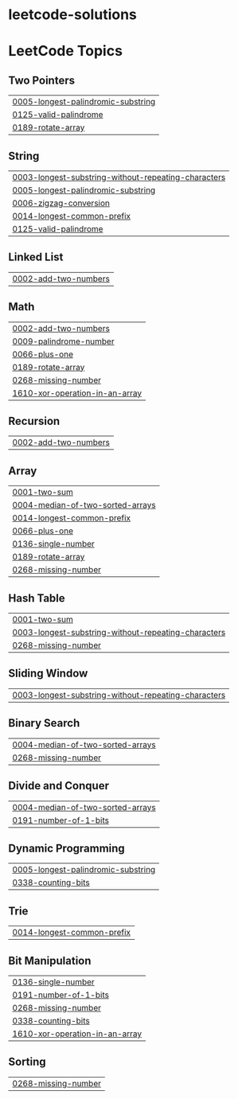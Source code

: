 # leetcode-solutions
<!---LeetCode Topics Start-->
# LeetCode Topics
## Two Pointers
|  |
| ------- |
| [0005-longest-palindromic-substring](https://github.com/amritpaxt/leetcode-solutions/tree/master/0005-longest-palindromic-substring) |
| [0125-valid-palindrome](https://github.com/amritpaxt/leetcode-solutions/tree/master/0125-valid-palindrome) |
| [0189-rotate-array](https://github.com/amritpaxt/leetcode-solutions/tree/master/0189-rotate-array) |
## String
|  |
| ------- |
| [0003-longest-substring-without-repeating-characters](https://github.com/amritpaxt/leetcode-solutions/tree/master/0003-longest-substring-without-repeating-characters) |
| [0005-longest-palindromic-substring](https://github.com/amritpaxt/leetcode-solutions/tree/master/0005-longest-palindromic-substring) |
| [0006-zigzag-conversion](https://github.com/amritpaxt/leetcode-solutions/tree/master/0006-zigzag-conversion) |
| [0014-longest-common-prefix](https://github.com/amritpaxt/leetcode-solutions/tree/master/0014-longest-common-prefix) |
| [0125-valid-palindrome](https://github.com/amritpaxt/leetcode-solutions/tree/master/0125-valid-palindrome) |
## Linked List
|  |
| ------- |
| [0002-add-two-numbers](https://github.com/amritpaxt/leetcode-solutions/tree/master/0002-add-two-numbers) |
## Math
|  |
| ------- |
| [0002-add-two-numbers](https://github.com/amritpaxt/leetcode-solutions/tree/master/0002-add-two-numbers) |
| [0009-palindrome-number](https://github.com/amritpaxt/leetcode-solutions/tree/master/0009-palindrome-number) |
| [0066-plus-one](https://github.com/amritpaxt/leetcode-solutions/tree/master/0066-plus-one) |
| [0189-rotate-array](https://github.com/amritpaxt/leetcode-solutions/tree/master/0189-rotate-array) |
| [0268-missing-number](https://github.com/amritpaxt/leetcode-solutions/tree/master/0268-missing-number) |
| [1610-xor-operation-in-an-array](https://github.com/amritpaxt/leetcode-solutions/tree/master/1610-xor-operation-in-an-array) |
## Recursion
|  |
| ------- |
| [0002-add-two-numbers](https://github.com/amritpaxt/leetcode-solutions/tree/master/0002-add-two-numbers) |
## Array
|  |
| ------- |
| [0001-two-sum](https://github.com/amritpaxt/leetcode-solutions/tree/master/0001-two-sum) |
| [0004-median-of-two-sorted-arrays](https://github.com/amritpaxt/leetcode-solutions/tree/master/0004-median-of-two-sorted-arrays) |
| [0014-longest-common-prefix](https://github.com/amritpaxt/leetcode-solutions/tree/master/0014-longest-common-prefix) |
| [0066-plus-one](https://github.com/amritpaxt/leetcode-solutions/tree/master/0066-plus-one) |
| [0136-single-number](https://github.com/amritpaxt/leetcode-solutions/tree/master/0136-single-number) |
| [0189-rotate-array](https://github.com/amritpaxt/leetcode-solutions/tree/master/0189-rotate-array) |
| [0268-missing-number](https://github.com/amritpaxt/leetcode-solutions/tree/master/0268-missing-number) |
## Hash Table
|  |
| ------- |
| [0001-two-sum](https://github.com/amritpaxt/leetcode-solutions/tree/master/0001-two-sum) |
| [0003-longest-substring-without-repeating-characters](https://github.com/amritpaxt/leetcode-solutions/tree/master/0003-longest-substring-without-repeating-characters) |
| [0268-missing-number](https://github.com/amritpaxt/leetcode-solutions/tree/master/0268-missing-number) |
## Sliding Window
|  |
| ------- |
| [0003-longest-substring-without-repeating-characters](https://github.com/amritpaxt/leetcode-solutions/tree/master/0003-longest-substring-without-repeating-characters) |
## Binary Search
|  |
| ------- |
| [0004-median-of-two-sorted-arrays](https://github.com/amritpaxt/leetcode-solutions/tree/master/0004-median-of-two-sorted-arrays) |
| [0268-missing-number](https://github.com/amritpaxt/leetcode-solutions/tree/master/0268-missing-number) |
## Divide and Conquer
|  |
| ------- |
| [0004-median-of-two-sorted-arrays](https://github.com/amritpaxt/leetcode-solutions/tree/master/0004-median-of-two-sorted-arrays) |
| [0191-number-of-1-bits](https://github.com/amritpaxt/leetcode-solutions/tree/master/0191-number-of-1-bits) |
## Dynamic Programming
|  |
| ------- |
| [0005-longest-palindromic-substring](https://github.com/amritpaxt/leetcode-solutions/tree/master/0005-longest-palindromic-substring) |
| [0338-counting-bits](https://github.com/amritpaxt/leetcode-solutions/tree/master/0338-counting-bits) |
## Trie
|  |
| ------- |
| [0014-longest-common-prefix](https://github.com/amritpaxt/leetcode-solutions/tree/master/0014-longest-common-prefix) |
## Bit Manipulation
|  |
| ------- |
| [0136-single-number](https://github.com/amritpaxt/leetcode-solutions/tree/master/0136-single-number) |
| [0191-number-of-1-bits](https://github.com/amritpaxt/leetcode-solutions/tree/master/0191-number-of-1-bits) |
| [0268-missing-number](https://github.com/amritpaxt/leetcode-solutions/tree/master/0268-missing-number) |
| [0338-counting-bits](https://github.com/amritpaxt/leetcode-solutions/tree/master/0338-counting-bits) |
| [1610-xor-operation-in-an-array](https://github.com/amritpaxt/leetcode-solutions/tree/master/1610-xor-operation-in-an-array) |
## Sorting
|  |
| ------- |
| [0268-missing-number](https://github.com/amritpaxt/leetcode-solutions/tree/master/0268-missing-number) |
<!---LeetCode Topics End-->